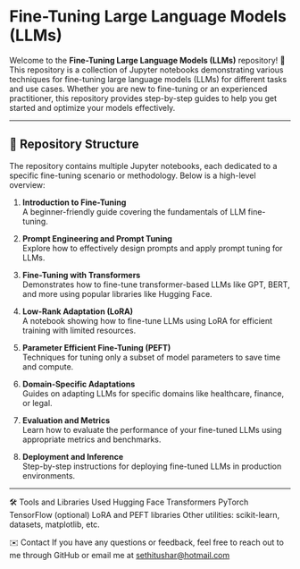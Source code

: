 
# Fine-Tuning Large Language Models (LLMs)

Welcome to the **Fine-Tuning Large Language Models (LLMs)** repository! 🚀  
This repository is a collection of Jupyter notebooks demonstrating various techniques for fine-tuning large language models (LLMs) for different tasks and use cases. Whether you are new to fine-tuning or an experienced practitioner, this repository provides step-by-step guides to help you get started and optimize your models effectively.

---

## 📂 Repository Structure

The repository contains multiple Jupyter notebooks, each dedicated to a specific fine-tuning scenario or methodology. Below is a high-level overview:

1. **Introduction to Fine-Tuning**  
   A beginner-friendly guide covering the fundamentals of LLM fine-tuning.

2. **Prompt Engineering and Prompt Tuning**  
   Explore how to effectively design prompts and apply prompt tuning for LLMs.

3. **Fine-Tuning with Transformers**  
   Demonstrates how to fine-tune transformer-based LLMs like GPT, BERT, and more using popular libraries like Hugging Face.

4. **Low-Rank Adaptation (LoRA)**  
   A notebook showing how to fine-tune LLMs using LoRA for efficient training with limited resources.

5. **Parameter Efficient Fine-Tuning (PEFT)**  
   Techniques for tuning only a subset of model parameters to save time and compute.

6. **Domain-Specific Adaptations**  
   Guides on adapting LLMs for specific domains like healthcare, finance, or legal.

7. **Evaluation and Metrics**  
   Learn how to evaluate the performance of your fine-tuned LLMs using appropriate metrics and benchmarks.

8. **Deployment and Inference**  
   Step-by-step instructions for deploying fine-tuned LLMs in production environments.

---

🛠️ Tools and Libraries Used
Hugging Face Transformers
PyTorch
TensorFlow (optional)
LoRA and PEFT libraries
Other utilities: scikit-learn, datasets, matplotlib, etc.


✉️ Contact
If you have any questions or feedback, feel free to reach out to me through GitHub or email me at sethitushar@hotmail.com
